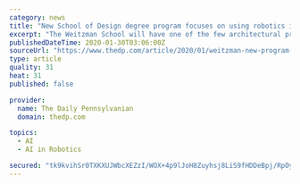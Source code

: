 ```yaml
---
category: news
title: "New School of Design degree program focuses on using robotics in architecture"
excerpt: "The Weitzman School will have one of the few architectural programs in the nation to use robots and artificial intelligence in design. Credit: Mona Lee Penn’s Stuart Weitzman School of Design will offer a new masters degree program this fall that specializes in using robotics for architecture and design. The new program is known as Master of ..."
publishedDateTime: 2020-01-30T03:06:00Z
sourceUrl: "https://www.thedp.com/article/2020/01/weitzman-new-program-robotics-design"
type: article
quality: 31
heat: 31
published: false

provider:
  name: The Daily Pennsylvanian
  domain: thedp.com

topics:
  - AI
  - AI in Robotics

secured: "tk9kvihSr0TXKXUJWbcXEZzI/WOX+4p9lJoH8Zuyhsj8LiS9fHDDeBpj/RpOycXUsLIczSFEH7iu8SZDO2n/ZyOGM2kfAveMW/LG1CWAp07RwLT3Db/HGgh2jS1RFjE4AnLh1EUIAByB6vWjVpr48TWd2+KWooDpN933UxNZUugA1M68kX0Dn7JM6yZodmMLxSxq2LrHtpFQydHONX0ZIEwOIwBZV4eeSr3ssFi6JEv8sLFzBP9S3NzDMw1o5vc4UgE/unvbdKCr8bpt3vcDDqkdhBCMSCTknRwMqjXqPAW4eIhrFhEmuesf28QYt9pijbBsACm4QIv3sidQ6+GcbIeydp7HDkBlN59I8Q4Aot+npULSYO41RZPRta9BQETjEAH7SGFo0+NOZ3vPE4dkZjx2cORbPDvBgE+LTLN0U6yWnlGfMPF6eqVhCW/CdylUQr5Ap9qbuTlXErRieGDUqsDfFGbm3iWT2o5oDw6i56A=;owB7UXJU9I0VA50OXZxUbg=="
---
```


